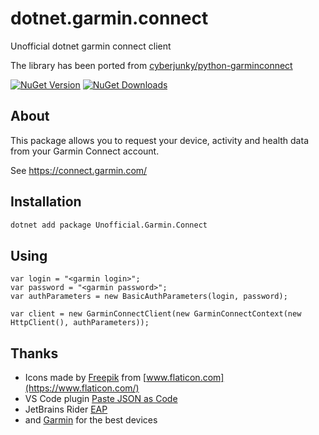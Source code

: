 # dotnet.garmin.connect

Unofficial dotnet garmin connect client

The library has been ported from [cyberjunky/python-garminconnect](https://github.com/cyberjunky/python-garminconnect)

[![NuGet Version](http://img.shields.io/nuget/v/Unofficial.Garmin.Connect.svg)](https://www.nuget.org/packages/Unofficial.Garmin.Connect/)
[![NuGet Downloads](http://img.shields.io/nuget/dt/Unofficial.Garmin.Connect.svg)](https://www.nuget.org/packages/Unofficial.Garmin.Connect/)

## About

This package allows you to request your device, activity and health data from your Garmin Connect account.

See <https://connect.garmin.com/>

## Installation

```bash
dotnet add package Unofficial.Garmin.Connect
```

## Using

```dotnet
var login = "<garmin login>";
var password = "<garmin password>";
var authParameters = new BasicAuthParameters(login, password);

var client = new GarminConnectClient(new GarminConnectContext(new HttpClient(), authParameters));
```

## Thanks

- Icons made by [Freepik](https://www.freepik.com) from [www.flaticon.com](https://www.flaticon.com/)
- VS Code plugin [Paste JSON as Code](https://marketplace.visualstudio.com/items?itemName=quicktype.quicktype)
- JetBrains Rider [EAP](https://www.jetbrains.com/rider/nextversion/)
- and [Garmin](https://connect.garmin.com) for the best devices

